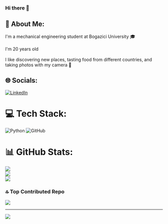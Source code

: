 ### Hi there 👋
## 💫 About Me:
I'm a mechanical engineering student at Bogazici University 🎓<br><br>I'm 20 years old<br><br>I like discovering new places, tasting food from different countries, and <br>taking photos with my camera 💯


## 🌐 Socials:
[![LinkedIn](https://img.shields.io/badge/LinkedIn-%230077B5.svg?logo=linkedin&logoColor=white)](https://linkedin.com/in/barangürbulak) 

# 💻 Tech Stack:
![Python](https://img.shields.io/badge/python-3670A0?style=for-the-badge&logo=python&logoColor=ffdd54) ![GitHub](https://img.shields.io/badge/github-%23121011.svg?style=for-the-badge&logo=github&logoColor=white)
# 📊 GitHub Stats:
![](https://github-readme-stats.vercel.app/api?username=barangurbulak&theme=shadow_blue&hide_border=false&include_all_commits=false&count_private=false)<br/>
![](https://github-readme-streak-stats.herokuapp.com/?user=barangurbulak&theme=shadow_blue&hide_border=false)<br/>
![](https://github-readme-stats.vercel.app/api/top-langs/?username=barangurbulak&theme=shadow_blue&hide_border=false&include_all_commits=false&count_private=false&layout=compact)

### 🔝 Top Contributed Repo
![](https://github-contributor-stats.vercel.app/api?username=barangurbulak&limit=5&theme=dark&combine_all_yearly_contributions=true)

---
[![](https://visitcount.itsvg.in/api?id=barangurbulak&icon=0&color=0)](https://visitcount.itsvg.in)

<!-- Proudly created with GPRM ( https://gprm.itsvg.in ) -->
